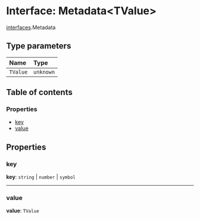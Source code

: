 # Interface: Metadata\<TValue>

[interfaces](/en/auto-docs/fixed-layout-editor/modules/interfaces.md).Metadata

## Type parameters

| Name | Type |
| :------ | :------ |
| `TValue` | `unknown` |

## Table of contents

### Properties

* [key](/en/auto-docs/fixed-layout-editor/interfaces/interfaces.Metadata.md#key)
* [value](/en/auto-docs/fixed-layout-editor/interfaces/interfaces.Metadata.md#value)

## Properties

### key

**key**: `string` | `number` | `symbol`

***

### value

**value**: `TValue`
